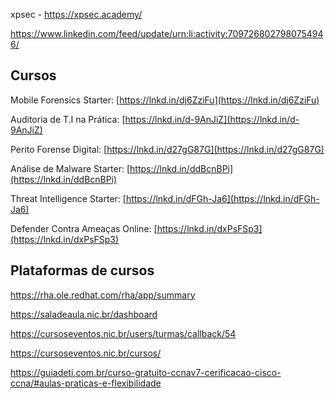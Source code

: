 
xpsec - https://xpsec.academy/

https://www.linkedin.com/feed/update/urn:li:activity:7097268027980754946/

## Cursos

Mobile Forensics Starter: [https://lnkd.in/dj6ZziFu](https://lnkd.in/dj6ZziFu)


Auditoria de T.I na Prática: [https://lnkd.in/d-9AnJiZ](https://lnkd.in/d-9AnJiZ)

Perito Forense Digital: [https://lnkd.in/d27gG87G](https://lnkd.in/d27gG87G)

Análise de Malware Starter: [https://lnkd.in/ddBcnBPi](https://lnkd.in/ddBcnBPi)
  
Threat Intelligence Starter: [https://lnkd.in/dFGh-Ja6](https://lnkd.in/dFGh-Ja6)

Defender Contra Ameaças Online: [https://lnkd.in/dxPsFSp3](https://lnkd.in/dxPsFSp3)

## Plataformas de cursos

https://rha.ole.redhat.com/rha/app/summary

https://saladeaula.nic.br/dashboard

https://cursoseventos.nic.br/users/turmas/callback/54


https://cursoseventos.nic.br/cursos/

https://guiadeti.com.br/curso-gratuito-ccnav7-cerificacao-cisco-ccna/#aulas-praticas-e-flexibilidade




